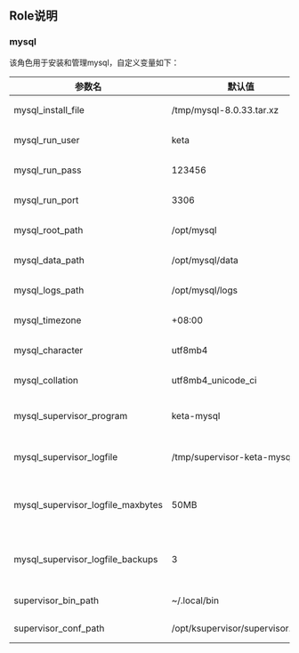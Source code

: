 ## Role说明
### mysql

该角色用于安装和管理mysql，自定义变量如下：

| 参数名                               | 默认值                              | 描述                     |
|-----------------------------------|----------------------------------|------------------------|
| mysql_install_file                | /tmp/mysql-8.0.33.tar.xz         | mysql的安装文件路径           |
| mysql_run_user                    | keta                             | mysql的用户               |
| mysql_run_pass                    | 123456                           | mysql的密码               |
| mysql_run_port                    | 3306                             | mysql的端口               |
| mysql_root_path                   | /opt/mysql                       | mysql的安装路径             |
| mysql_data_path                   | /opt/mysql/data                  | mysql的data目录           |
| mysql_logs_path                   | /opt/mysql/logs                  | mysql的logs目录           |
| mysql_timezone                    | +08:00                           | mysql的时区选择             |
| mysql_character                   | utf8mb4                          | mysql的编码               |
| mysql_collation                   | utf8mb4_unicode_ci               | mysql的编码               |
| mysql_supervisor_program          | keta-mysql                       | mysql的supervisor程序名    |
| mysql_supervisor_logfile          | /tmp/supervisor-keta-mysql.log   | mysql的supervisor日志路径   |
| mysql_supervisor_logfile_maxbytes | 50MB                             | mysql的supervisor日志最大字节 |
| mysql_supervisor_logfile_backups  | 3                                | mysql的supervisor日志备份数量 |
| supervisor_bin_path               | ~/.local/bin                     | supervisor的bin路径       |
| supervisor_conf_path              | /opt/ksupervisor/supervisor.conf | supervisor的配置          |